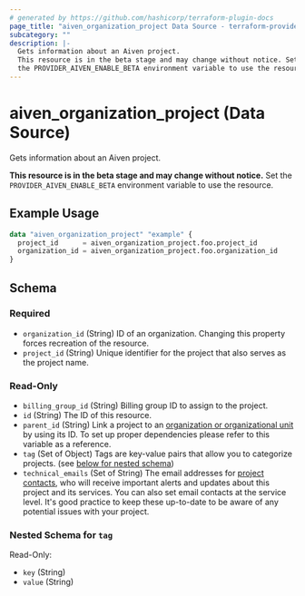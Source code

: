 ```yaml
---
# generated by https://github.com/hashicorp/terraform-plugin-docs
page_title: "aiven_organization_project Data Source - terraform-provider-aiven"
subcategory: ""
description: |-
  Gets information about an Aiven project.
  This resource is in the beta stage and may change without notice. Set
  the PROVIDER_AIVEN_ENABLE_BETA environment variable to use the resource.
---
```


# aiven_organization_project (Data Source)

Gets information about an Aiven project. 

**This resource is in the beta stage and may change without notice.** Set
the `PROVIDER_AIVEN_ENABLE_BETA` environment variable to use the resource.

## Example Usage

```terraform
data "aiven_organization_project" "example" {
  project_id      = aiven_organization_project.foo.project_id
  organization_id = aiven_organization_project.foo.organization_id
}
```

<!-- schema generated by tfplugindocs -->
## Schema

### Required

- `organization_id` (String) ID of an organization. Changing this property forces recreation of the resource.
- `project_id` (String) Unique identifier for the project that also serves as the project name.

### Read-Only

- `billing_group_id` (String) Billing group ID to assign to the project.
- `id` (String) The ID of this resource.
- `parent_id` (String) Link a project to an [organization or organizational unit](https://aiven.io/docs/platform/concepts/orgs-units-projects) by using its ID. To set up proper dependencies please refer to this variable as a reference.
- `tag` (Set of Object) Tags are key-value pairs that allow you to categorize projects. (see [below for nested schema](#nestedatt--tag))
- `technical_emails` (Set of String) The email addresses for [project contacts](https://aiven.io/docs/platform/howto/technical-emails), who will receive important alerts and updates about this project and its services. You can also set email contacts at the service level. It's good practice to keep these up-to-date to be aware of any potential issues with your project.

<a id="nestedatt--tag"></a>
### Nested Schema for `tag`

Read-Only:

- `key` (String)
- `value` (String)
